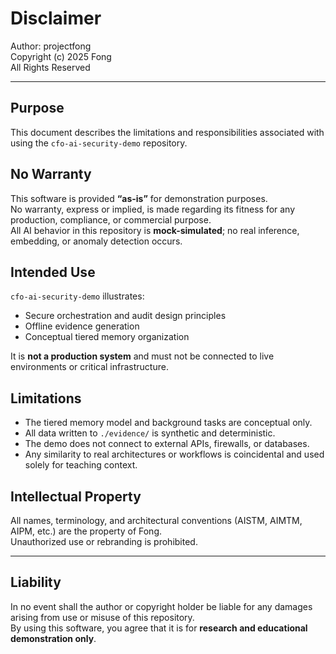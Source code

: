# Disclaimer  
Author: projectfong  
Copyright (c) 2025 Fong  
All Rights Reserved  

---

## Purpose
This document describes the limitations and responsibilities associated with using the `cfo-ai-security-demo` repository.

## No Warranty
This software is provided **“as-is”** for demonstration purposes.  
No warranty, express or implied, is made regarding its fitness for any production, compliance, or commercial purpose.  
All AI behavior in this repository is **mock-simulated**; no real inference, embedding, or anomaly detection occurs.

## Intended Use
`cfo-ai-security-demo` illustrates:
* Secure orchestration and audit design principles  
* Offline evidence generation  
* Conceptual tiered memory organization  

It is **not a production system** and must not be connected to live environments or critical infrastructure.

## Limitations
* The tiered memory model and background tasks are conceptual only.  
* All data written to `./evidence/` is synthetic and deterministic.  
* The demo does not connect to external APIs, firewalls, or databases.  
* Any similarity to real architectures or workflows is coincidental and used solely for teaching context.

## Intellectual Property
All names, terminology, and architectural conventions (AISTM, AIMTM, AIPM, etc.) are the property of Fong.  
Unauthorized use or rebranding is prohibited.

---

## Liability
In no event shall the author or copyright holder be liable for any damages arising from use or misuse of this repository.  
By using this software, you agree that it is for **research and educational demonstration only**.
